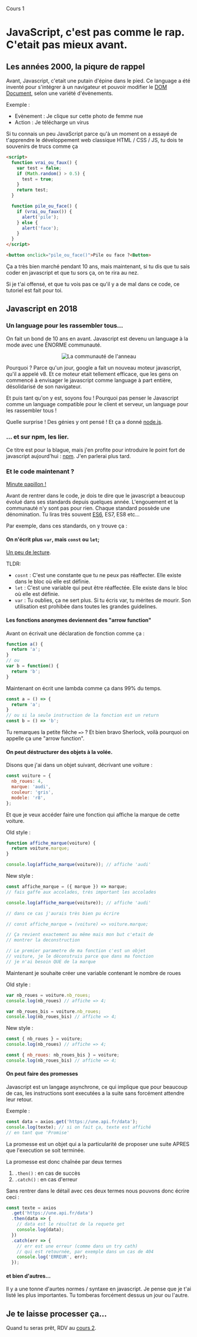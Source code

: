 Cours 1

# JavaScript, c'est pas comme le rap. C'etait pas mieux avant.

## Les années 2000, la piqure de rappel

Avant, Javascript, c'etait une putain d'épine dans le pied. Ce language a été inventé pour s'intégrer à un navigateur et pouvoir modifier le [DOM Document](https://www.w3schools.com/jsref/dom_obj_document.asp), selon une variété d'évènements.

Exemple :

- Evènement : Je clique sur cette photo de femme nue
- Action : Je télécharge un virus

Si tu connais un peu JavaScript parce qu'à un moment on a essayé de t'apprendre le développement web classique HTML / CSS / JS, tu dois te souvenirs de trucs comme ça

```html
<script>
  function vrai_ou_faux() {
    var test = false;
    if (Math.random() > 0.5) {
      test = true;
    }
    return test;
  }

  function pile_ou_face() {
    if (vrai_ou_faux()) {
      alert('pile');
    } else {
      alert('face');
    }
  }
</script>

<button onclick="pile_ou_face()">Pile ou face ?<Button>
```

Ça a très bien marché pendant 10 ans, mais maintenant, si tu dis que tu sais coder en javascript et que tu sors ça, on te rira au nez.

Si je t'ai offensé, et que tu vois pas ce qu'il y a de mal dans ce code, ce tutoriel est fait pour toi.

## Javascript en 2018

### Un language pour les rassembler tous...

On fait un bond de 10 ans en avant.
Javascript est devenu un language à la mode avec une ÉNORME communauté.

<p align="center">
  <img src="./img/communaute.jpg" alt="La communauté de l'anneau">
</p>

Pourquoi ? Parce qu'un jour, google a fait un nouveau moteur javascript, qu'il a appelé v8. Et ce moteur etait tellement efficace, que les gens on commencé à envisager le javascript comme language à part entière, désolidarisé de son navigateur.

Et puis tant qu'on y est, soyons fou ! Pourquoi pas penser le Javascript comme un language compatible pour le client et serveur, un language pour les rassembler tous !

Quelle surprise ! Des génies y ont pensé ! Et ça a donné [node.js](https://nodejs.org).

### ... et sur npm, les lier.

Ce titre est pour la blague, mais j'en profite pour introduire le point fort de javascript aujourd'hui : [npm](https://www.npmjs.com). J'en parlerai plus tard.

### Et le code maintenant ?

[Minute papillon !](https://www.youtube.com/channel/UCBOEy0ETYHd5gWQ2DayMv_g)

Avant de rentrer dans le code, je dois te dire que le javascript a beaucoup évolué dans ses standards depuis quelques année. L'engouement et la communauté n'y sont pas pour rien. Chaque standard possède une dénomination. Tu liras très souvent [ES6](http://es6-features.org/#Constants), ES7, ES8 etc...

Par exemple, dans ces standards, on y trouve ça :

#### On n'écrit plus `var`, mais `const` ou `let`;

[Un peu de lecture](https://medium.com/@vincent.bocquet/var-let-const-en-js-quelles-diff%C3%A9rences-b0f14caa2049).

TLDR:

- `cosnt` : C'est une constante que tu ne peux pas réaffecter. Elle existe dans le bloc où elle est définie.
- `let` : C'est une variable qui peut être réaffectée. Elle existe dans le bloc où elle est définie.
- `var` : Tu oublies, ça ne sert plus. Si tu écris var, tu mérites de mourir. Son utilisation est prohibée dans toutes les grandes guidelines.

#### Les fonctions anonymes deviennent des "arrow function"

Avant on écrivait une déclaration de fonction comme ça :

```js
function a() {
  return 'a';
}
// ou
var b = function() {
  return 'b';
}
```

Maintenant on écrit une lambda comme ça dans 99% du temps.

```js
const a = () => {
  return 'a';
}
// ou si la seule instruction de la fonction est un return
const b = () => 'b';
```

Tu remarques la petite flêche `=>` ? Et bien bravo Sherlock, voilà pourquoi on appelle ça une "arrow function".

#### On peut déstructurer des objets à la volée.

Disons que j'ai dans un objet suivant, décrivant une voiture :

```js
const voiture = {
  nb_roues: 4,
  marque: 'audi',
  couleur: 'gris',
  modele: 'r8',
};
```

Et que je veux accéder faire une fonction qui affiche la marque de cette voiture.

Old style :

```js
function affiche_marque(voiture) {
  return voiture.marque;
}

console.log(affiche_marque(voiture)); // affiche 'audi'
```

New style :

```js
const affiche_marque = ({ marque }) => marque;
// fais gaffe aux accolades, très important les accolades

console.log(affiche_marque(voiture)); // affiche 'audi'

// dans ce cas j'aurais très bien pu écrire

// const affiche_marque = (voiture) => voiture.marque;

// Ça revient exactement au même mais mon but c'etait de
// montrer la deconstruction

// Le premier parametre de ma fonction c'est un objet
// voiture, je le déconstruis parce que dans ma fonction
// je n'ai besoin QUE de la marque
```

Maintenant je souhaite créer une variable contenant le nombre de roues

Old style :

```js
var nb_roues = voiture.nb_roues;
console.log(nb_roues) // affiche => 4;

var nb_roues_bis = voiture.nb_roues;
console.log(nb_roues_bis) // affiche => 4;
```

New style :

```js
const { nb_roues } = voiture;
console.log(nb_roues) // affiche => 4;

const { nb_roues: nb_roues_bis } = voiture;
console.log(nb_roues_bis) // affiche => 4;
```

#### On peut faire des promesses

Javascript est un langage asynchrone, ce qui implique que pour beaucoup de cas, les instructions sont executées a la suite sans forcément attendre leur retour.

Exemple :

```javascript
const data = axios.get('https://une.api.fr/data');
console.log(texte); // si on fait ça, texte est affiché
// en tant que 'Promise'
```

La promesse est un objet qui a la particularité de proposer une suite APRES que l'execution se soit terminée.

La promesse est donc chaînée par deux termes

1. `.then()` : en cas de succès
2. `.catch()` : en cas d'erreur

Sans rentrer dans le détail avec ces deux termes nous pouvons donc écrire ceci :


```javascript
const texte = axios
  .get('https://une.api.fr/data')
  .then(data => {
    // data est le résultat de la requete get
    console.log(data);
  })
  .catch(err => {
    // err est une erreur (comme dans un try cath)
    // qui est retournée, par exemple dans un cas de 404
    console.log('ERREUR', err);
  });
```


#### et bien d'autres...

Il y a une tonne d'aurtes normes / syntaxe en javascript. Je pense que je t'ai listé les plus importantes. Tu tomberas forcément dessus un jour ou l'autre.


## Je te laisse processer ça...

Quand tu seras prêt, RDV au [cours 2](../2).
